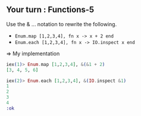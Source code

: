 ## Your turn : Functions-5

Use the & ... notation to rewrite the following.
- `Enum.map [1,2,3,4], fn x -> x + 2 end`
- `Enum.each [1,2,3,4], fn x -> IO.inspect x end`

=> My implementation
```elixir
iex(1)> Enum.map [1,2,3,4], &(&1 + 2)      
[3, 4, 5, 6]

iex(2)> Enum.each [1,2,3,4], &(IO.inspect &1)
1
2
3
4
:ok
```
